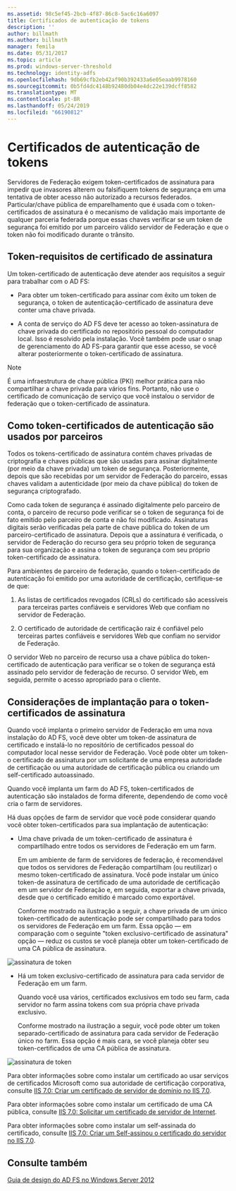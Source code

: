 ```yaml
---
ms.assetid: 98c5ef45-2bcb-4f87-86c8-5ac6c16a6097
title: Certificados de autenticação de tokens
description: ''
author: billmath
ms.author: billmath
manager: femila
ms.date: 05/31/2017
ms.topic: article
ms.prod: windows-server-threshold
ms.technology: identity-adfs
ms.openlocfilehash: 9db69cfb2eb42af90b392433a6e05eaab9978160
ms.sourcegitcommit: 0b5fd4dc4148b92480db04e4dc22e139dcff8582
ms.translationtype: MT
ms.contentlocale: pt-BR
ms.lasthandoff: 05/24/2019
ms.locfileid: "66190812"
---
```

# <a name="token-signing-certificates"></a>Certificados de autenticação de tokens

Servidores de Federação exigem token\-certificados de assinatura para impedir que invasores alterem ou falsifiquem tokens de segurança em uma tentativa de obter acesso não autorizado a recursos federados. Particular\/chave pública de emparelhamento que é usada com o token\-certificados de assinatura é o mecanismo de validação mais importante de qualquer parceria federada porque essas chaves verificar se um token de segurança foi emitido por um parceiro válido servidor de Federação e que o token não foi modificado durante o trânsito.  
  
## <a name="token-signing-certificate-requirements"></a>Token\-requisitos de certificado de assinatura  
Um token\-certificado de autenticação deve atender aos requisitos a seguir para trabalhar com o AD FS:  
  
-   Para obter um token\-certificado para assinar com êxito um token de segurança, o token de autenticação\-certificado de assinatura deve conter uma chave privada.  
  
-   A conta de serviço do AD FS deve ter acesso ao token\-assinatura de chave privada do certificado no repositório pessoal do computador local. Isso é resolvido pela instalação. Você também pode usar o snap de gerenciamento do AD FS\-para garantir que esse acesso, se você alterar posteriormente o token\-certificado de assinatura.  
  
> [!NOTE]  
> É uma infraestrutura de chave pública \(PKI\) melhor prática para não compartilhar a chave privada para vários fins. Portanto, não use o certificado de comunicação de serviço que você instalou o servidor de federação que o token\-certificado de assinatura.  
  
## <a name="how-token-signing-certificates-are-used-across-partners"></a>Como token\-certificados de autenticação são usados por parceiros  
Todos os tokens\-certificado de assinatura contém chaves privadas de criptografia e chaves públicas que são usadas para assinar digitalmente \(por meio da chave privada\) um token de segurança. Posteriormente, depois que são recebidas por um servidor de Federação do parceiro, essas chaves validam a autenticidade \(por meio da chave pública\) do token de segurança criptografado.  
  
Como cada token de segurança é assinado digitalmente pelo parceiro de conta, o parceiro de recurso pode verificar se o token de segurança foi de fato emitido pelo parceiro de conta e não foi modificado. Assinaturas digitais serão verificadas pela parte de chave pública do token de um parceiro\-certificado de assinatura. Depois que a assinatura é verificada, o servidor de Federação do recurso gera seu próprio token de segurança para sua organização e assina o token de segurança com seu próprio token\-certificado de assinatura.  
  
Para ambientes de parceiro de federação, quando o token\-certificado de autenticação foi emitido por uma autoridade de certificação, certifique-se de que:  
  
1.  As listas de certificados revogados \(CRLs\) do certificado são acessíveis para terceiras partes confiáveis e servidores Web que confiam no servidor de Federação.  
  
2.  O certificado de autoridade de certificação raiz é confiável pelo terceiras partes confiáveis e servidores Web que confiam no servidor de Federação.  
  
O servidor Web no parceiro de recurso usa a chave pública do token\-certificado de autenticação para verificar se o token de segurança está assinado pelo servidor de federação de recurso. O servidor Web, em seguida, permite o acesso apropriado para o cliente.  
  
## <a name="deployment-considerations-for-token-signing-certificates"></a>Considerações de implantação para o token\-certificados de assinatura  
Quando você implanta o primeiro servidor de Federação em uma nova instalação do AD FS, você deve obter um token\-de assinatura de certificado e instalá-lo no repositório de certificados pessoal do computador local nesse servidor de Federação. Você pode obter um token\-o certificado de assinatura por um solicitante de uma empresa autoridade de certificação ou uma autoridade de certificação pública ou criando um self\-certificado autoassinado.  
  
Quando você implanta um farm do AD FS, token\-certificados de autenticação são instalados de forma diferente, dependendo de como você cria o farm de servidores.  
  
Há duas opções de farm de servidor que você pode considerar quando você obter token\-certificados para sua implantação de autenticação:  
  
-   Uma chave privada de um token\-certificado de assinatura é compartilhado entre todos os servidores de Federação em um farm.  
  
    Em um ambiente de farm de servidores de federação, é recomendável que todos os servidores de Federação compartilham \(ou reutilizar\) o mesmo token\-certificado de assinatura. Você pode instalar um único token\-de assinatura de certificado de uma autoridade de certificação em um servidor de Federação e, em seguida, exportar a chave privada, desde que o certificado emitido é marcado como exportável.  
  
    Conforme mostrado na ilustração a seguir, a chave privada de um único token\-certificado de autenticação pode ser compartilhado para todos os servidores de Federação em um farm. Essa opção — em comparação com o seguinte "token exclusivo\-certificado de assinatura" opção — reduz os custos se você planeja obter um token\-certificado de uma CA pública de assinatura.  
  
![assinatura de token](media/adfs2_fedserver_certstory_3.gif)  
  
-   Há um token exclusivo\-certificado de assinatura para cada servidor de Federação em um farm.  
  
    Quando você usa vários, certificados exclusivos em todo seu farm, cada servidor no farm assina tokens com sua própria chave privada exclusivo.  
  
    Conforme mostrado na ilustração a seguir, você pode obter um token separado\-certificado de assinatura para cada servidor de Federação único no farm. Essa opção é mais cara, se você planeja obter seu token\-certificados de uma CA pública de assinatura.  
  
![assinatura de token](media/adfs2_fedserver_certstory_4.gif)  
  
Para obter informações sobre como instalar um certificado ao usar serviços de certificados Microsoft como sua autoridade de certificação corporativa, consulte [IIS 7.0: Criar um certificado de servidor de domínio no IIS 7.0](https://go.microsoft.com/fwlink/?LinkId=108548).  
  
Para obter informações sobre como instalar um certificado de uma CA pública, consulte [IIS 7.0: Solicitar um certificado de servidor de Internet](https://go.microsoft.com/fwlink/?LinkId=108549).  
  
Para obter informações sobre como instalar um self\-assinada do certificado, consulte [IIS 7.0: Criar um Self\-assinou o certificado do servidor no IIS 7.0](https://go.microsoft.com/fwlink/?LinkID=108271).  
  
## <a name="see-also"></a>Consulte também
[Guia de design do AD FS no Windows Server 2012](AD-FS-Design-Guide-in-Windows-Server-2012.md)
